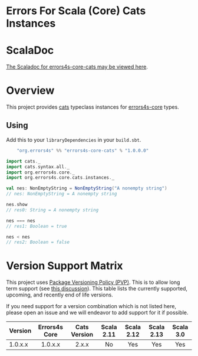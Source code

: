 # Errors For Scala (Core) Cats Instances #

# ScalaDoc #

[The Scaladoc for errors4s-core-cats may be viewed here][javadoc].

[javadoc]: https://www.javadoc.io/doc/org.errors4s/errors4s-core-cats_3/1.0.0.0/index.html "Scaladoc"

# Overview #

This project provides [cats][cats] typeclass instances for [errors4s-core][errors4s-core] types.

[cats]: https://github.com/typelevel/cats "Cats"
[errors4s-core]: https://github.com/errors4s/errors4s-core "Errors4s Core"

## Using ##

Add this to your `libraryDependencies` in your `build.sbt`.

```scala
    "org.errors4s" %% "errors4s-core-cats" % "1.0.0.0"
```

```scala
import cats._
import cats.syntax.all._
import org.errors4s.core._
import org.errors4s.core.cats.instances._

val nes: NonEmptyString = NonEmptyString("A nonempty string")
// nes: NonEmptyString = A nonempty string

nes.show
// res0: String = A nonempty string

nes === nes
// res1: Boolean = true

nes < nes
// res2: Boolean = false
```

# Version Support Matrix #

This project uses [Package Versioning Policy (PVP)][pvp]. This is to allow long term support (see [this discussion][errors4s-core-pvp]). This table lists the currently supported, upcoming, and recently end of life versions.

If you need support for a version combination which is not listed here, please open an issue and we will endeavor to add support for it if possible.

|Version|Errors4s Core|Cats Version|Scala 2.11|Scala 2.12|Scala 2.13|Scala 3.0|
|-------|:-----------:|:----------:|:--------:|:--------:|:--------:|:-------:|
|1.0.x.x|1.0.x.x      |2.x.x       |No        |Yes       |Yes       |Yes      |

[pvp]: https://pvp.haskell.org/ "PVP"
[errors4s-core-pvp]: https://github.com/errors4s/errors4s-core#versioning "Errors4s Core: Versioning"
[semver]: https://semver.org/ "Semver"
